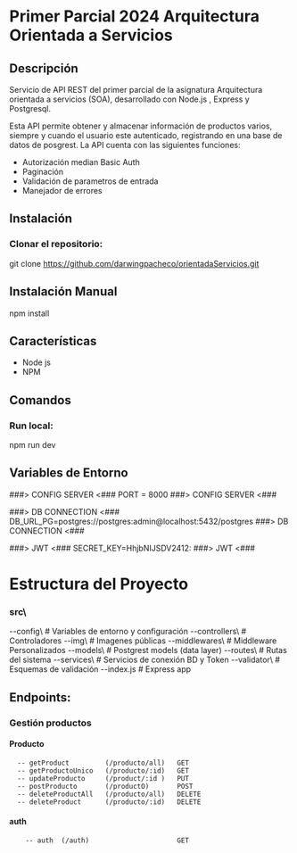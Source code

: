 # Primer Parcial 2024 Arquitectura Orientada a Servicios

## Descripción

Servicio de API REST del primer parcial de la asignatura Arquitectura orientada a servicios (SOA), desarrollado con Node.js , Express y Postgresql.

Esta API permite obtener y almacenar información de productos varios, siempre y cuando el usuario este autenticado, registrando en una base de datos de posgrest. La API cuenta con las siguientes funciones:

* Autorización median Basic Auth
* Paginación
* Validación de parametros de entrada
* Manejador de errores

## Instalación

### Clonar el repositorio:

git clone https://github.com/darwingpacheco/orientadaServicios.git

## Instalación Manual

 npm install

 ## Características

 * Node js
 * NPM

 ## Comandos

 ### Run local:

 npm run dev

 ## Variables de Entorno

###> CONFIG SERVER <###
PORT = 8000
###> CONFIG SERVER <###

###> DB CONNECTION <###
DB_URL_PG=postgres://postgres:admin@localhost:5432/postgres
###> DB CONNECTION <###

###> JWT <###
SECRET_KEY=HhjbNIJSDV2412:
###> JWT <###

# Estructura del Proyecto

### src\
   --config\         # Variables de entorno y configuración 
   --controllers\    # Controladores 
   --img\            # Imagenes públicas
   --middlewares\    # Middleware Personalizados
   --models\         # Postgrest models (data layer) 
   --routes\         # Rutas del sistema
   --services\       # Servicios de conexión BD y Token 
   --validator\      # Esquemas de validación
   --index.js        # Express app


## Endpoints:

### Gestión productos
    
#### Producto
      -- getProduct         (/producto/all)   GET
      -- getProductoUnico   (/producto/:id)   GET
      -- updateProducto     (/product/:id )   PUT
      -- postProducto       (/productO)       POST
      -- deleteProductAll   (/producto/all)   DELETE
      -- deleteProduct      (/producto/:id)   DELETE

#### auth
        -- auth  (/auth)                      GET
